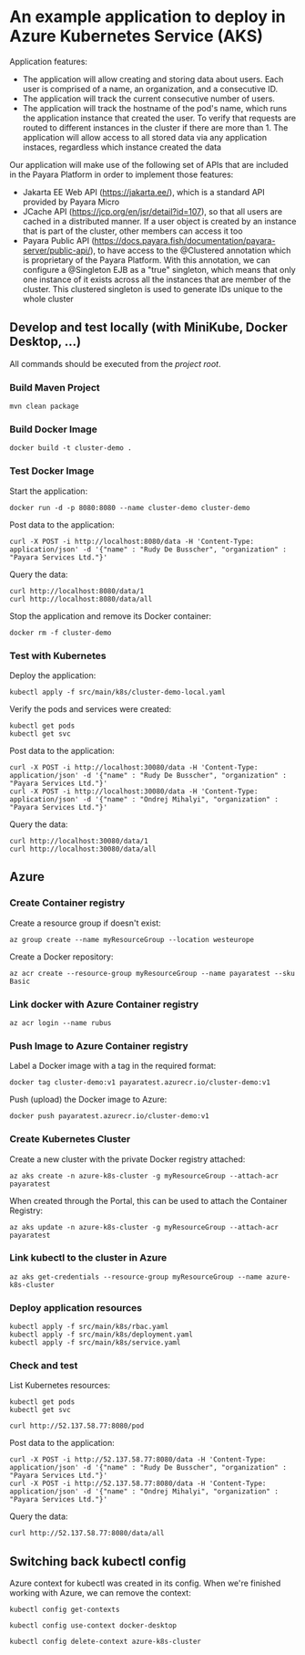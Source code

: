 # An example application to deploy in Azure Kubernetes Service (AKS)

Application features:

- The application will allow creating and storing data about users. Each user is comprised of a name, an organization, and a consecutive ID.
- The application will track the current consecutive number of users.
- The application will track the hostname of the pod's name, which runs the application instance that created the user. To verify that requests are routed to different instances in the cluster if there are more than 1. The application will allow access to all stored data via any application instaces, regardless which instance created the data

Our application will make use of the following set of APIs that are included in the Payara Platform in order to implement those features:

- Jakarta EE Web API (https://jakarta.ee/), which is a standard API provided by Payara Micro
- JCache API (https://jcp.org/en/jsr/detail?id=107), so that all users are cached in a distributed manner. If a user object is created by an instance that is part of the cluster, other members can access it too
- Payara Public API (https://docs.payara.fish/documentation/payara-server/public-api/), to have access to the @Clustered annotation which is proprietary of the Payara Platform. With this annotation, we can configure a @Singleton EJB as a "true" singleton, which means that only one instance of it exists across all the instances that are member of the cluster. This clustered singleton is used to generate IDs unique to the whole cluster

## Develop and test locally (with MiniKube, Docker Desktop, ...)

All commands should be executed from the _project root_.

### Build Maven Project

```
mvn clean package
```

### Build Docker Image

```
docker build -t cluster-demo .
```

### Test Docker Image

Start the application:

```
docker run -d -p 8080:8080 --name cluster-demo cluster-demo
```

Post data to the application:

```
curl -X POST -i http://localhost:8080/data -H 'Content-Type: application/json' -d '{"name" : "Rudy De Busscher", "organization" : "Payara Services Ltd."}'
```

Query the data:

```
curl http://localhost:8080/data/1
curl http://localhost:8080/data/all
```

Stop the application and remove its Docker container:

```
docker rm -f cluster-demo
```

### Test with Kubernetes

Deploy the application:

```
kubectl apply -f src/main/k8s/cluster-demo-local.yaml
```

Verify the pods and services were created:

```
kubectl get pods
kubectl get svc
```

Post data to the application:

```
curl -X POST -i http://localhost:30080/data -H 'Content-Type: application/json' -d '{"name" : "Rudy De Busscher", "organization" : "Payara Services Ltd."}'
curl -X POST -i http://localhost:30080/data -H 'Content-Type: application/json' -d '{"name" : "Ondrej Mihalyi", "organization" : "Payara Services Ltd."}'
```

Query the data:

```
curl http://localhost:30080/data/1
curl http://localhost:30080/data/all
```

## Azure

### Create Container registry

Create a resource group if doesn't exist:

```
az group create --name myResourceGroup --location westeurope
```

Create a Docker repository:

```
az acr create --resource-group myResourceGroup --name payaratest --sku Basic
```

### Link docker with Azure Container registry

```
az acr login --name rubus
```

### Push Image to Azure Container registry

Label a Docker image with a tag in the required format:

```
docker tag cluster-demo:v1 payaratest.azurecr.io/cluster-demo:v1
```

Push (upload) the Docker image to Azure:

```
docker push payaratest.azurecr.io/cluster-demo:v1
```

### Create Kubernetes Cluster

Create a new cluster with the private Docker registry attached:

```
az aks create -n azure-k8s-cluster -g myResourceGroup --attach-acr payaratest
```

When created through the Portal, this can be used to attach the Container Registry:

```
az aks update -n azure-k8s-cluster -g myResourceGroup --attach-acr payaratest
```

### Link kubectl to the cluster in Azure

```
az aks get-credentials --resource-group myResourceGroup --name azure-k8s-cluster
```

### Deploy application resources

```
kubectl apply -f src/main/k8s/rbac.yaml
kubectl apply -f src/main/k8s/deployment.yaml
kubectl apply -f src/main/k8s/service.yaml
```

### Check and test

List Kubernetes resources:

```
kubectl get pods
kubectl get svc
```

```
curl http://52.137.58.77:8080/pod
```

Post data to the application:

```
curl -X POST -i http://52.137.58.77:8080/data -H 'Content-Type: application/json' -d '{"name" : "Rudy De Busscher", "organization" : "Payara Services Ltd."}'
curl -X POST -i http://52.137.58.77:8080/data -H 'Content-Type: application/json' -d '{"name" : "Ondrej Mihalyi", "organization" : "Payara Services Ltd."}'
```

Query the data:

```
curl http://52.137.58.77:8080/data/all
```

## Switching back kubectl config

Azure context for kubectl was created in its config. When we're finished working with Azure, we can remove the context:

```
kubectl config get-contexts

kubectl config use-context docker-desktop

kubectl config delete-context azure-k8s-cluster
```
